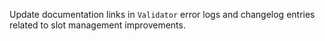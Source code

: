Update documentation links in `Validator` error logs and changelog entries related to slot management improvements.
